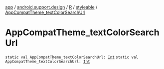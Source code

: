 [app](../../../index.md) / [android.support.design](../../index.md) / [R](../index.md) / [styleable](index.md) / [AppCompatTheme_textColorSearchUrl](./-app-compat-theme_text-color-search-url.md)

# AppCompatTheme_textColorSearchUrl

`static val AppCompatTheme_textColorSearchUrl: `[`Int`](https://kotlinlang.org/api/latest/jvm/stdlib/kotlin/-int/index.html)
`static val AppCompatTheme_textColorSearchUrl: `[`Int`](https://kotlinlang.org/api/latest/jvm/stdlib/kotlin/-int/index.html)